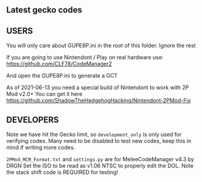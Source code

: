 ## Latest gecko codes

## USERS
You will only care about GUPE8P.ini in the root of this folder. Ignore the rest


If you are going to use Nintendont / Play on real hardware use:
https://github.com/CLF78/CodeManager2

And open the GUPE8P.ini to generate a GCT

As of 2021-06-13 you need a special build of Nintendont to work with 2P Mod v2.0+
You can get it here
https://github.com/ShadowTheHedgehogHacking/Nintendont-2PMod-Fix

## DEVELOPERS
Note we have hit the Gecko limit, so `development_only` is only used for verifying codes.
Many need to be disabled to test new codes, keep this in mind if writing more codes.

`2PMod_MCM_Format.txt` and `settings.py` are for MeleeCodeManager v4.3 by DRGN
Set the ISO to be read as v1.06 NTSC to properly edit the DOL. Note the stack shift code is REQUIRED for testing!